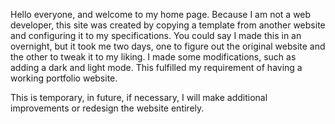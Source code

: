 Hello everyone, and welcome to my home page. Because I am not a web developer, this site was created by copying a template from another website and configuring it to my specifications. 
You could say I made this in an overnight, but it took me two days, one to figure out the original website and the other to tweak it to my liking.
I made some modifications, such as adding a dark and light mode. This fulfilled my requirement of having a working portfolio website. 

This is temporary, in future, if necessary, I will make additional improvements or redesign the website entirely.
